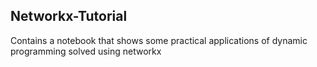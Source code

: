 ## Networkx-Tutorial

Contains a notebook that shows some practical applications of dynamic programming solved using networkx
